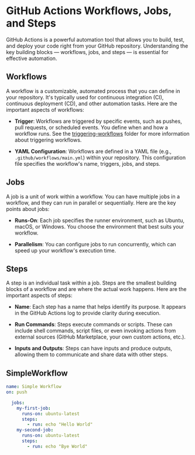 # GitHub Actions Workflows, Jobs, and Steps

GitHub Actions is a powerful automation tool that allows you to build, test, and deploy your code right from your GitHub repository. Understanding the key building blocks — workflows, jobs, and steps — is essential for effective automation.

## Workflows

A workflow is a customizable, automated process that you can define in your repository. It's typically used for continuous integration (CI), continuous deployment (CD), and other automation tasks. Here are the important aspects of workflows:

- **Trigger**: Workflows are triggered by specific events, such as pushes, pull requests, or scheduled events. You define when and how a workflow runs. See the [triggering-workflows](../triggering-workflows/README.md) folder for more information about triggering workflows.

- **YAML Configuration**: Workflows are defined in a YAML file (e.g., `.github/workflows/main.yml`) within your repository. This configuration file specifies the workflow's name, triggers, jobs, and steps.

## Jobs

A job is a unit of work within a workflow. You can have multiple jobs in a workflow, and they can run in parallel or sequentially. Here are the key points about jobs:

- **Runs-On**: Each job specifies the runner environment, such as Ubuntu, macOS, or Windows. You choose the environment that best suits your workflow.

- **Parallelism**: You can configure jobs to run concurrently, which can speed up your workflow's execution time.

## Steps

A step is an individual task within a job. Steps are the smallest building blocks of a workflow and are where the actual work happens. Here are the important aspects of steps:

- **Name**: Each step has a name that helps identify its purpose. It appears in the GitHub Actions log to provide clarity during execution.

- **Run Commands**: Steps execute commands or scripts. These can include shell commands, script files, or even invoking actions from external sources (GitHub Marketplace, your own custom actions, etc.).

- **Inputs and Outputs**: Steps can have inputs and produce outputs, allowing them to communicate and share data with other steps.

## SimpleWorkflow

```yaml
name: Simple Workflow
on: push

  jobs: 
    my-first-job:
      runs-on: ubuntu-latest
      steps:
        - run: echo "Hello World"
    my-second-job:
      runs-on: ubuntu-latest
      steps:
        - run: echo "Bye World"
```

